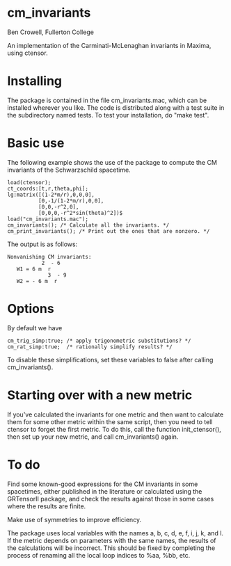 cm_invariants
=============

Ben Crowell, Fullerton College

An implementation of the Carminati-McLenaghan invariants in
Maxima, using ctensor.

Installing
==========

The package is contained in the file cm_invariants.mac, which
can be installed wherever you like. The code is distributed along
with a test suite in the subdirectory named tests. To test your
installation, do "make test".

Basic use
=========
The following example shows the use of the package to compute the CM
invariants of the Schwarzschild spacetime.

    load(ctensor);
    ct_coords:[t,r,theta,phi];
    lg:matrix([(1-2*m/r),0,0,0],
              [0,-1/(1-2*m/r),0,0],
              [0,0,-r^2,0],
              [0,0,0,-r^2*sin(theta)^2])$
    load("cm_invariants.mac");
    cm_invariants(); /* Calculate all the invariants. */
    cm_print_invariants(); /* Print out the ones that are nonzero. */

The output is as follows:

    Nonvanishing CM invariants: 
               2  - 6
       W1 = 6 m  r    
                 3  - 9
       W2 = - 6 m  r    

Options
=======
By default we have

    cm_trig_simp:true; /* apply trigonometric substitutions? */
    cm_rat_simp:true;  /* rationally simplify results? */

To disable these simplifications, set these variables to false after calling cm_invariants().

Starting over with a new metric
===============================
If you've calculated the invariants for one metric and then want to calculate them
for some other metric within the same script, then you need to tell ctensor to forget
the first metric. To do this, call the function init_ctensor(), then set up your
new metric, and call cm_invariants() again.

To do
=====
Find some known-good expressions for the CM invariants in some spacetimes,
either published in the literature or
calculated using the GRTensorII package, and check the results against those in some cases
where the results are finite.

Make use of symmetries to improve efficiency.

The package uses local variables with the names a, b, c, d, e, f, i, j, k, and l.
If the metric depends on parameters with the same names, the results of the calculations
will be incorrect. This should be fixed by completing the process of renaming all the local
loop indices to %aa, %bb, etc.
